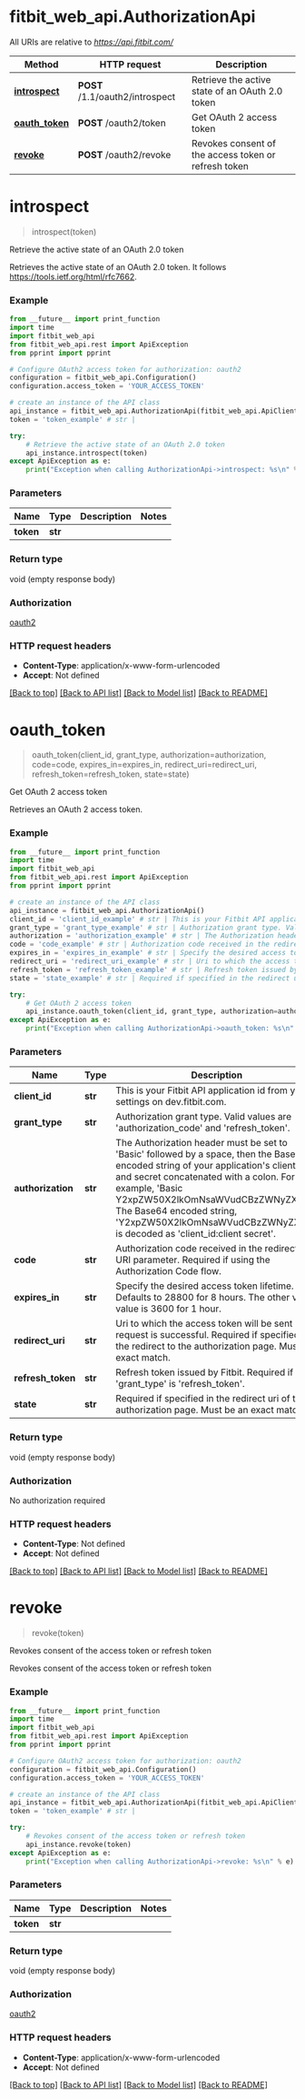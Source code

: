 # fitbit_web_api.AuthorizationApi

All URIs are relative to *https://api.fitbit.com/*

| Method                                             | HTTP request                    | Description                                          |
| -------------------------------------------------- | ------------------------------- | ---------------------------------------------------- |
| [**introspect**](AuthorizationApi.md#introspect)   | **POST** /1.1/oauth2/introspect | Retrieve the active state of an OAuth 2.0 token      |
| [**oauth_token**](AuthorizationApi.md#oauth_token) | **POST** /oauth2/token          | Get OAuth 2 access token                             |
| [**revoke**](AuthorizationApi.md#revoke)           | **POST** /oauth2/revoke         | Revokes consent of the access token or refresh token |

# **introspect**

> introspect(token)

Retrieve the active state of an OAuth 2.0 token

Retrieves the active state of an OAuth 2.0 token. It follows https://tools.ietf.org/html/rfc7662.

### Example

```python
from __future__ import print_function
import time
import fitbit_web_api
from fitbit_web_api.rest import ApiException
from pprint import pprint

# Configure OAuth2 access token for authorization: oauth2
configuration = fitbit_web_api.Configuration()
configuration.access_token = 'YOUR_ACCESS_TOKEN'

# create an instance of the API class
api_instance = fitbit_web_api.AuthorizationApi(fitbit_web_api.ApiClient(configuration))
token = 'token_example' # str |

try:
    # Retrieve the active state of an OAuth 2.0 token
    api_instance.introspect(token)
except ApiException as e:
    print("Exception when calling AuthorizationApi->introspect: %s\n" % e)
```

### Parameters

| Name      | Type    | Description | Notes |
| --------- | ------- | ----------- | ----- |
| **token** | **str** |             |

### Return type

void (empty response body)

### Authorization

[oauth2](../README.md#oauth2)

### HTTP request headers

- **Content-Type**: application/x-www-form-urlencoded
- **Accept**: Not defined

[[Back to top]](#) [[Back to API list]](../README.md#documentation-for-api-endpoints) [[Back to Model list]](../README.md#documentation-for-models) [[Back to README]](../README.md)

# **oauth_token**

> oauth_token(client_id, grant_type, authorization=authorization, code=code, expires_in=expires_in, redirect_uri=redirect_uri, refresh_token=refresh_token, state=state)

Get OAuth 2 access token

Retrieves an OAuth 2 access token.

### Example

```python
from __future__ import print_function
import time
import fitbit_web_api
from fitbit_web_api.rest import ApiException
from pprint import pprint

# create an instance of the API class
api_instance = fitbit_web_api.AuthorizationApi()
client_id = 'client_id_example' # str | This is your Fitbit API application id from your settings on dev.fitbit.com.
grant_type = 'grant_type_example' # str | Authorization grant type. Valid values are 'authorization_code' and 'refresh_token'.
authorization = 'authorization_example' # str | The Authorization header must be set to 'Basic' followed by a space, then the Base64 encoded string of your application's client id and secret concatenated with a colon. For example, 'Basic Y2xpZW50X2lkOmNsaWVudCBzZWNyZXQ='. The Base64 encoded string, 'Y2xpZW50X2lkOmNsaWVudCBzZWNyZXQ=', is decoded as 'client_id:client secret'. (optional)
code = 'code_example' # str | Authorization code received in the redirect as URI parameter. Required if using the Authorization Code flow. (optional)
expires_in = 'expires_in_example' # str | Specify the desired access token lifetime. Defaults to 28800 for 8 hours. The other valid value is 3600 for 1 hour. (optional)
redirect_uri = 'redirect_uri_example' # str | Uri to which the access token will be sent if the request is successful. Required if specified in the redirect to the authorization page. Must be exact match. (optional)
refresh_token = 'refresh_token_example' # str | Refresh token issued by Fitbit. Required if 'grant_type' is 'refresh_token'. (optional)
state = 'state_example' # str | Required if specified in the redirect uri of the authorization page. Must be an exact match. (optional)

try:
    # Get OAuth 2 access token
    api_instance.oauth_token(client_id, grant_type, authorization=authorization, code=code, expires_in=expires_in, redirect_uri=redirect_uri, refresh_token=refresh_token, state=state)
except ApiException as e:
    print("Exception when calling AuthorizationApi->oauth_token: %s\n" % e)
```

### Parameters

| Name              | Type    | Description                                                                                                                                                                                                                                                                                                                                                                                     | Notes      |
| ----------------- | ------- | ----------------------------------------------------------------------------------------------------------------------------------------------------------------------------------------------------------------------------------------------------------------------------------------------------------------------------------------------------------------------------------------------- | ---------- |
| **client_id**     | **str** | This is your Fitbit API application id from your settings on dev.fitbit.com.                                                                                                                                                                                                                                                                                                                    |
| **grant_type**    | **str** | Authorization grant type. Valid values are &#x27;authorization_code&#x27; and &#x27;refresh_token&#x27;.                                                                                                                                                                                                                                                                                        |
| **authorization** | **str** | The Authorization header must be set to &#x27;Basic&#x27; followed by a space, then the Base64 encoded string of your application&#x27;s client id and secret concatenated with a colon. For example, &#x27;Basic Y2xpZW50X2lkOmNsaWVudCBzZWNyZXQ&#x3D;&#x27;. The Base64 encoded string, &#x27;Y2xpZW50X2lkOmNsaWVudCBzZWNyZXQ&#x3D;&#x27;, is decoded as &#x27;client_id:client secret&#x27;. | [optional] |
| **code**          | **str** | Authorization code received in the redirect as URI parameter. Required if using the Authorization Code flow.                                                                                                                                                                                                                                                                                    | [optional] |
| **expires_in**    | **str** | Specify the desired access token lifetime. Defaults to 28800 for 8 hours. The other valid value is 3600 for 1 hour.                                                                                                                                                                                                                                                                             | [optional] |
| **redirect_uri**  | **str** | Uri to which the access token will be sent if the request is successful. Required if specified in the redirect to the authorization page. Must be exact match.                                                                                                                                                                                                                                  | [optional] |
| **refresh_token** | **str** | Refresh token issued by Fitbit. Required if &#x27;grant_type&#x27; is &#x27;refresh_token&#x27;.                                                                                                                                                                                                                                                                                                | [optional] |
| **state**         | **str** | Required if specified in the redirect uri of the authorization page. Must be an exact match.                                                                                                                                                                                                                                                                                                    | [optional] |

### Return type

void (empty response body)

### Authorization

No authorization required

### HTTP request headers

- **Content-Type**: Not defined
- **Accept**: Not defined

[[Back to top]](#) [[Back to API list]](../README.md#documentation-for-api-endpoints) [[Back to Model list]](../README.md#documentation-for-models) [[Back to README]](../README.md)

# **revoke**

> revoke(token)

Revokes consent of the access token or refresh token

Revokes consent of the access token or refresh token

### Example

```python
from __future__ import print_function
import time
import fitbit_web_api
from fitbit_web_api.rest import ApiException
from pprint import pprint

# Configure OAuth2 access token for authorization: oauth2
configuration = fitbit_web_api.Configuration()
configuration.access_token = 'YOUR_ACCESS_TOKEN'

# create an instance of the API class
api_instance = fitbit_web_api.AuthorizationApi(fitbit_web_api.ApiClient(configuration))
token = 'token_example' # str |

try:
    # Revokes consent of the access token or refresh token
    api_instance.revoke(token)
except ApiException as e:
    print("Exception when calling AuthorizationApi->revoke: %s\n" % e)
```

### Parameters

| Name      | Type    | Description | Notes |
| --------- | ------- | ----------- | ----- |
| **token** | **str** |             |

### Return type

void (empty response body)

### Authorization

[oauth2](../README.md#oauth2)

### HTTP request headers

- **Content-Type**: application/x-www-form-urlencoded
- **Accept**: Not defined

[[Back to top]](#) [[Back to API list]](../README.md#documentation-for-api-endpoints) [[Back to Model list]](../README.md#documentation-for-models) [[Back to README]](../README.md)
